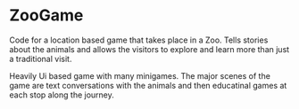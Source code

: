 # ZooGame
Code for a location based game that takes place in a Zoo.  Tells stories about the animals and allows the visitors to explore and learn more than just a traditional visit.

Heavily Ui based game with many minigames. The major scenes of the game are text conversations with the animals and then educatinal games at each stop along the journey.
